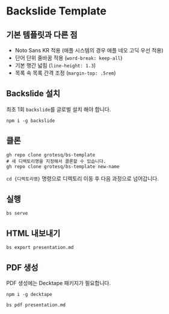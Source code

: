 # Backslide Template

## 기본 템플릿과 다른 점

* Noto Sans KR 적용 (애플 시스템의 경우 애플 네오 고딕 우선 적용)
* 단어 단위 줄바꿈 적용 (`word-break: keep-all`)
* 기본 행간 넓힘 (`line-height: 1.3`)
* 목록 속 목록 간격 조정 (`margin-top: .5rem`)

## Backslide 설치

최초 1회 `backslide`를 글로벌 설치 해야 합니다.

```shell
npm i -g backslide
```

## 클론

```shell
gh repo clone grotesq/bs-template
# 새 디렉토리명을 지정해서 클론할 수 있습니다.
gh repo clone grotesq/bs-template new-name
```

`cd {디렉토리명}` 명령으로 디렉토리 이동 후 다음 과정으로 넘어갑니다.

## 실행

```shell
bs serve
```

## HTML 내보내기

```shell
bs export presentation.md
```

## PDF 생성

PDF 생성에는 Decktape 패키지가 필요합니다.

```shell
npm i -g decktape
```

```shell
bs pdf presentation.md
```
